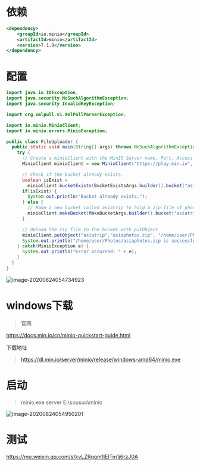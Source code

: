# 依赖

```xml
<dependency>
    <groupId>io.minio</groupId>
    <artifactId>minio</artifactId>
    <version>7.1.0</version>
</dependency>
```

# 配置

```java
import java.io.IOException;
import java.security.NoSuchAlgorithmException;
import java.security.InvalidKeyException;

import org.xmlpull.v1.XmlPullParserException;

import io.minio.MinioClient;
import io.minio.errors.MinioException;

public class FileUploader {
  public static void main(String[] args) throws NoSuchAlgorithmException, IOException, InvalidKeyException, XmlPullParserException {
    try {
      // Create a minioClient with the MinIO Server name, Port, Access key and Secret key.
      MinioClient minioClient = new MinioClient("https://play.min.io", "Q3AM3UQ867SPQQA43P2F", "zuf+tfteSlswRu7BJ86wekitnifILbZam1KYY3TG");

      // Check if the bucket already exists.
      boolean isExist = 
        minioClient.bucketExists(BucketExistsArgs.builder().bucket("asiatrip").build());
      if(isExist) {
        System.out.println("Bucket already exists.");
      } else {
        // Make a new bucket called asiatrip to hold a zip file of photos.
        minioClient.makeBucket(MakeBucketArgs.builder().bucket("asiatrip").build());
      }

      // Upload the zip file to the bucket with putObject
      minioClient.putObject("asiatrip","asiaphotos.zip", "/home/user/Photos/asiaphotos.zip", null);
      System.out.println("/home/user/Photos/asiaphotos.zip is successfully uploaded as asiaphotos.zip to `asiatrip` bucket.");
    } catch(MinioException e) {
      System.out.println("Error occurred: " + e);
    }
  }
}

```

![image-20200824054734923](C:\Users\17140\AppData\Roaming\Typora\typora-user-images\image-20200824054734923.png)



# windows下载

> 官网

https://docs.min.io/cn/minio-quickstart-guide.html

下载地址

> https://dl.min.io/server/minio/release/windows-amd64/minio.exe

# 启动

> minio.exe server E:\sousuo\minio



![image-20200824054950201](C:\Users\17140\AppData\Roaming\Typora\typora-user-images\image-20200824054950201.png)

# 测试

https://mp.weixin.qq.com/s/kvLZRqgm1lEITm1j6rzJ0A